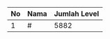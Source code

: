 | No | Nama            | Jumlah Level |
|----|-----------------|--------------|
| 1  | #    |    5882        |
